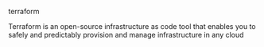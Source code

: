terraform

Terraform is an open-source infrastructure as code tool that enables you to safely and predictably provision and manage infrastructure in any cloud
